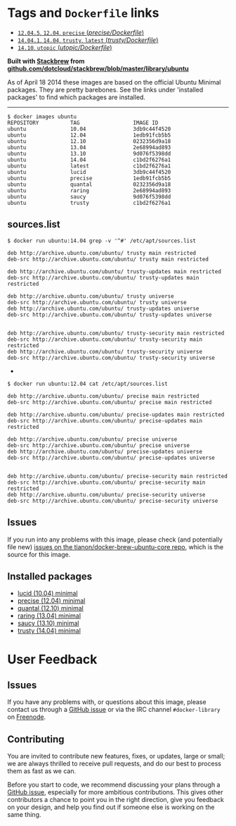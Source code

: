 # Tags and `Dockerfile` links

- [`12.04.5`, `12.04`, `precise` (*precise/Dockerfile*)](https://github.com/tianon/docker-brew-ubuntu-core/blob/febe569d532a47c28da4a460eea5331b8dd5f564/precise/Dockerfile)
- [`14.04.1`, `14.04`, `trusty`, `latest` (*trusty/Dockerfile*)](https://github.com/tianon/docker-brew-ubuntu-core/blob/febe569d532a47c28da4a460eea5331b8dd5f564/trusty/Dockerfile)
- [`14.10`, `utopic` (*utopic/Dockerfile*)](https://github.com/tianon/docker-brew-ubuntu-core/blob/febe569d532a47c28da4a460eea5331b8dd5f564/utopic/Dockerfile)

**Built with [Stackbrew](https://github.com/dotcloud/stackbrew/) from [github.com/dotcloud/stackbrew/blob/master/library/ubuntu](https://github.com/dotcloud/stackbrew/blob/master/library/ubuntu)**

As of April 18 2014 these images are based on the official Ubuntu Minimal packages. They are pretty barebones. See the links under 'installed packages' to find which packages are installed. 

----------

    $ docker images ubuntu
    REPOSITORY          TAG                 IMAGE ID    
    ubuntu              10.04               3db9c44f4520
    ubuntu              12.04               1edb91fcb5b5
    ubuntu              12.10               0232356d9a18
    ubuntu              13.04               2e68994ad893
    ubuntu              13.10               9d076f5398dd
    ubuntu              14.04               c1bd2f6276a1
    ubuntu              latest              c1bd2f6276a1
    ubuntu              lucid               3db9c44f4520
    ubuntu              precise             1edb91fcb5b5
    ubuntu              quantal             0232356d9a18
    ubuntu              raring              2e68994ad893
    ubuntu              saucy               9d076f5398dd
    ubuntu              trusty              c1bd2f6276a1

## sources.list

    $ docker run ubuntu:14.04 grep -v '^#' /etc/apt/sources.list
    
    deb http://archive.ubuntu.com/ubuntu/ trusty main restricted
    deb-src http://archive.ubuntu.com/ubuntu/ trusty main restricted
    
    deb http://archive.ubuntu.com/ubuntu/ trusty-updates main restricted
    deb-src http://archive.ubuntu.com/ubuntu/ trusty-updates main restricted
    
    deb http://archive.ubuntu.com/ubuntu/ trusty universe
    deb-src http://archive.ubuntu.com/ubuntu/ trusty universe
    deb http://archive.ubuntu.com/ubuntu/ trusty-updates universe
    deb-src http://archive.ubuntu.com/ubuntu/ trusty-updates universe
    
    
    deb http://archive.ubuntu.com/ubuntu/ trusty-security main restricted
    deb-src http://archive.ubuntu.com/ubuntu/ trusty-security main restricted
    deb http://archive.ubuntu.com/ubuntu/ trusty-security universe
    deb-src http://archive.ubuntu.com/ubuntu/ trusty-security universe

-

    $ docker run ubuntu:12.04 cat /etc/apt/sources.list
    
    deb http://archive.ubuntu.com/ubuntu/ precise main restricted
    deb-src http://archive.ubuntu.com/ubuntu/ precise main restricted
    
    deb http://archive.ubuntu.com/ubuntu/ precise-updates main restricted
    deb-src http://archive.ubuntu.com/ubuntu/ precise-updates main restricted
    
    deb http://archive.ubuntu.com/ubuntu/ precise universe
    deb-src http://archive.ubuntu.com/ubuntu/ precise universe
    deb http://archive.ubuntu.com/ubuntu/ precise-updates universe
    deb-src http://archive.ubuntu.com/ubuntu/ precise-updates universe
    
    
    deb http://archive.ubuntu.com/ubuntu/ precise-security main restricted
    deb-src http://archive.ubuntu.com/ubuntu/ precise-security main restricted
    deb http://archive.ubuntu.com/ubuntu/ precise-security universe
    deb-src http://archive.ubuntu.com/ubuntu/ precise-security universe

## Issues

If you run into any problems with this image, please check (and potentially file new) [issues on the tianon/docker-brew-ubuntu-core repo](https://github.com/tianon/docker-brew-ubuntu-core/issues), which is the source for this image.

## Installed packages

* [lucid (10.04) minimal](http://packages.ubuntu.com/trusty/ubuntu-minimal)
* [precise (12.04) minimal](http://packages.ubuntu.com/trusty/ubuntu-minimal)
* [quantal (12.10) minimal](http://packages.ubuntu.com/trusty/ubuntu-minimal)
* [raring (13.04) minimal](http://packages.ubuntu.com/trusty/ubuntu-minimal)
* [saucy (13.10) minimal](http://packages.ubuntu.com/trusty/ubuntu-minimal)
* [trusty (14.04) minimal](http://packages.ubuntu.com/trusty/ubuntu-minimal)

# User Feedback

## Issues

If you have any problems with, or questions about this image, please contact us
 through a [GitHub issue](https://github.com/docker-library/ubuntu/issues) or via the IRC channel
`#docker-library` on [Freenode](https://freenode.net).

## Contributing

You are invited to contribute new features, fixes, or updates, large or small; we are
always thrilled to receive pull requests, and do our best to process them as fast as
we can.

Before you start to code, we recommend discussing your plans through a
[GitHub issue](https://github.com/docker-library/ubuntu/issues), especially for more ambitious contributions. This gives
other contributors a chance to point you in the right direction, give you feedback on
your design, and help you find out if someone else is working on the same thing.
